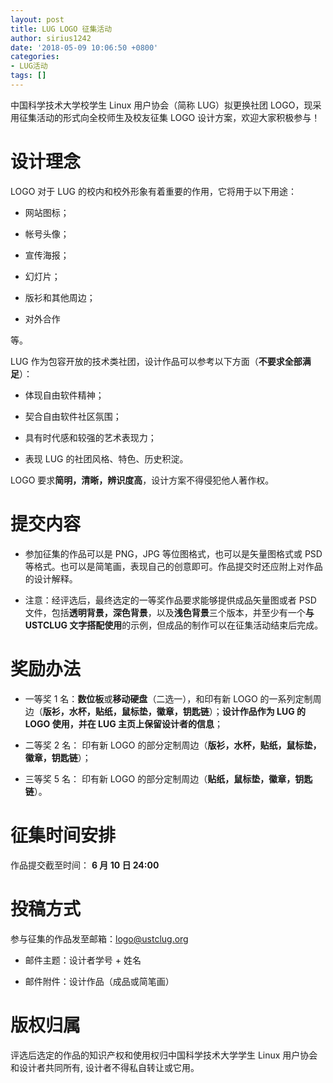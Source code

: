 ```yaml
---
layout: post
title: LUG LOGO 征集活动
author: sirius1242
date: '2018-05-09 10:06:50 +0800'
categories:
- LUG活动
tags: []
---
```


中国科学技术大学校学生 Linux 用户协会（简称 LUG）拟更换社团 LOGO，现采用征集活动的形式向全校师生及校友征集 LOGO 设计方案，欢迎大家积极参与！

<!--more-->

设计理念
========

LOGO 对于 LUG 的校内和校外形象有着重要的作用，它将用于以下用途：

-   网站图标；

-   帐号头像；

-   宣传海报；

-   幻灯片；

-   版衫和其他周边；

-   对外合作

等。

LUG 作为包容开放的技术类社团，设计作品可以参考以下方面（**不要求全部满足**）：

-   体现自由软件精神；

-   契合自由软件社区氛围；

-   具有时代感和较强的艺术表现力；

-   表现 LUG 的社团风格、特色、历史积淀。

LOGO 要求**简明，清晰，辨识度高**，设计方案不得侵犯他人著作权。

提交内容
========

-   参加征集的作品可以是 PNG，JPG 等位图格式，也可以是矢量图格式或 PSD 等格式。也可以是简笔画，表现自己的创意即可。作品提交时还应附上对作品的设计解释。

-   注意：经评选后，最终选定的一等奖作品要求能够提供成品矢量图或者 PSD 文件，包括**透明背景，深色背景**，以及**浅色背景**三个版本，并至少有一个**与 USTCLUG 文字搭配使用**的示例，但成品的制作可以在征集活动结束后完成。

奖励办法
========

-   一等奖 1 名：**数位板**或**移动硬盘**（二选一），和印有新 LOGO 的一系列定制周边（**版衫，水杯，贴纸，鼠标垫，徽章，钥匙链**）；**设计作品作为 LUG 的 LOGO 使用，并在 LUG 主页上保留设计者的信息**；

-   二等奖 2 名： 印有新 LOGO 的部分定制周边（**版衫，水杯，贴纸，鼠标垫，徽章，钥匙链**）；

-   三等奖 5 名： 印有新 LOGO 的部分定制周边（**贴纸，鼠标垫，徽章，钥匙链**）。

征集时间安排
============

作品提交截至时间： **6 月 10 日 24:00**

投稿方式
========

参与征集的作品发至邮箱：logo@ustclug.org

-   邮件主题：设计者学号 + 姓名

-   邮件附件：设计作品（成品或简笔画）

版权归属
========

评选后选定的作品的知识产权和使用权归中国科学技术大学学生 Linux 用户协会和设计者共同所有, 设计者不得私自转让或它用。